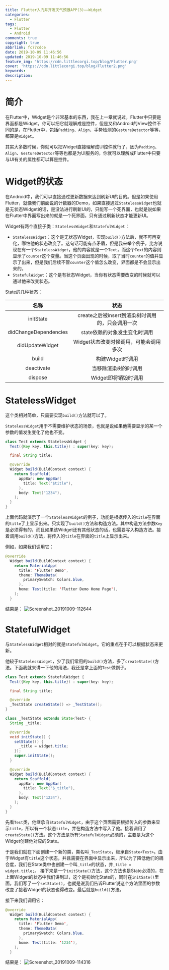 ```yaml
---
title: Flutter入门并开发天气预报APP(3)——Widget
categories:
  - Flutter
tags:
  - Flutter
  - Android
comments: true
copyright: true
abbrlink: fc77cdce
date: 2019-10-09 11:46:56
updated: 2019-10-09 11:46:56
feature_img: 'https://cdn.littlecorgi.top/blog/Flutter.png'
cover: 'https://cdn.littlecorgi.top/blog/Flutter2.png'
keywords:
description:
---
```


# 简介
在Flutter中，Widget是个非常基本的东西，我在上一章就说过，Flutter中只要是界面都是Widget，你可以把它就理解成是控件，但是又和Android的View控件不同的是，在Flutter中，包括`Padding`、`Align`、手势检测的`GestureDetector`等等，都算是`Widget`。

其实大多数时候，你就可以把Widget直接理解成UI控件就行了，因为`Padding`、`Align`、`GestureDetector`等等也都是为UI服务的，你就可以理解成Flutter中只要与UI有关的属性都可以算是控件。

<!--More-->

# Widget的状态
在Android中，我们可以直接通过更新数据来达到刷新UI的目的。但是如果使用Flutter，就像我们前面说的计数器的Demo，如果直接通过`StatelessWidget`也就是无状态Widget的话，是没法进行刷新UI的，只能写一个死界面，也就是说如果在Flutter中界面写出来的就是一个死界面，只有通过刷新状态才能更新UI。

Widget有两个直接子类：`StatelessWidget`和`StatefulWidget`：
- `StatelessWidget`：这个是无状态Widget，实现`build()`方法后，就不可再变化，哪怕他的状态改变了。这句话可能有点矛盾，但是我来举个例子，比方说现在有一个`StatelessWidget`，他的内容就是一个`Text`，而这个`Text`的内容则显示了`counter`这个变量。当这个页面出现的时候，取了当时`counter`的值并显示了出来，但是我们后续不管`counter`这个值怎么改变，界面都是不会显示出来的。
- `StatefulWidget`：这个是有状态Widget，当你有状态需要改变的时候就可以通过他来改变状态。

State的几种状态：

|名称|状态|
|:-:|:-:|
|initState|create之后被insert到渲染树时调用的，只会调用一次|
|didChangeDependencies|state依赖的对象发生变化时调用|
|didUpdateWidget|Widget状态改变时候调用，可能会调用多次|
|build|构建Widget时调用|
|deactivate|当移除渲染树的时调用|
|dispose|Widget即将销毁时调用|

# StatelessWidget
这个类相对简单，只需要实现`build()`方法就可以了。

`StatelessWidget`用于不需要维护状态的场景，也就是说如果他需要显示的某一个参数的值发生变化了他也不变。

```java
class Test extends StatelessWidget {
  Test({Key key, this.title}) : super(key: key);

  final String title;

  @override
  Widget build(BuildContext context) {
    return Scaffold(
      appBar: new AppBar(
        title: Text("$title"),
      ),
      body: Text("1234"),
    );
  }
}
```
上面代码就演示了一个`StatelessWidget`的例子，功能是根据传入的`title`在界面的`title`了上显示出来。只实现了`build()`方法和构造方法。其中构造方法参数`Key`是必须得有的，而且如果该Widget还有其他状态的话，也需要写入构造方法。接着调用`build()`方法，将传入的`title`在界面的`title`上显示出来。

例如，如果我们调用它：
```java
@override
  Widget build(BuildContext context) {
    return MaterialApp(
      title: 'Flutter Demo',
      theme: ThemeData(
        primarySwatch: Colors.blue,
      ),
      home: Test(title: 'Flutter Demo Home Page'),
    );
  }
```
结果是：
![Screenshot_20191009-112644](https://cdn.littlecorgi.top/mweb/2019-10-09/Screenshot_20191009-112644.jpg)

# StatefulWidget
与`StatelessWidget`相对的就是`StatefulWidget`。它的重点在于可以根据状态来更新。

他较于`StatelessWidget`，少了我们常用的`build()`方法，多了`createState()`方法。下面我就来讲一下他的用法，我还是拿上面的`Test`做例子。

```java
class Test extends StatefulWidget {
  Test({Key key, this.title}) : super(key: key);

  final String title;

  @override
  _TestState createState() => _TestState();
}

class _TestState extends State<Test> {
  String _title;

  @override
  void initState() {
    setState(() {
      _title = widget.title;
    });
    super.initState();
  }

  @override
  Widget build(BuildContext context) {
    return Scaffold(
      appBar: new AppBar(
        title: Text("$_title"),
      ),
      body: Text("1234"),
    );
  }
}
```
先看`Test`类，他继承自`StatefulWidget`，由于这个页面需要根据传入的参数来显示`title`，所以有一个状态`title`，并在构造方法中写入了他。接着调用了`createState()`方法。这个方法是所有`StatefulWidget`必须的，主要是为这个Widget创建他对应的State。

于是我们就在下面创建一个新的类，类名叫`_TestState`，继承自`State<Test>`。由于Widget有`title`这个状态，并且需要在界面中显示出来，所以为了降低他们的耦合度，我们在State类中也创建一个叫`_title`的状态，并`_title = widget.title;`。
接下来是一个`initState()`方法，这个方法也是State必须的，在上面Widget的状态中我们讲到过，这个是初始化State的，同时在`initSate()`里面，我们写了一个`setState()`，也就是说我们告诉Flutter说这个方法里面的参数改变了接着Widget的状态也得改变。最后就是`build()`方法。

接下来我们调用它：
```java
@override
  Widget build(BuildContext context) {
    return MaterialApp(
      title: 'Flutter Demo',
      theme: ThemeData(
        primarySwatch: Colors.blue,
      ),
      home: Test(title: '1234'),
    );
  }
```
结果是：
![Screenshot_20191009-114316](https://cdn.littlecorgi.top/mweb/2019-10-09/Screenshot_20191009-114316.jpg)
